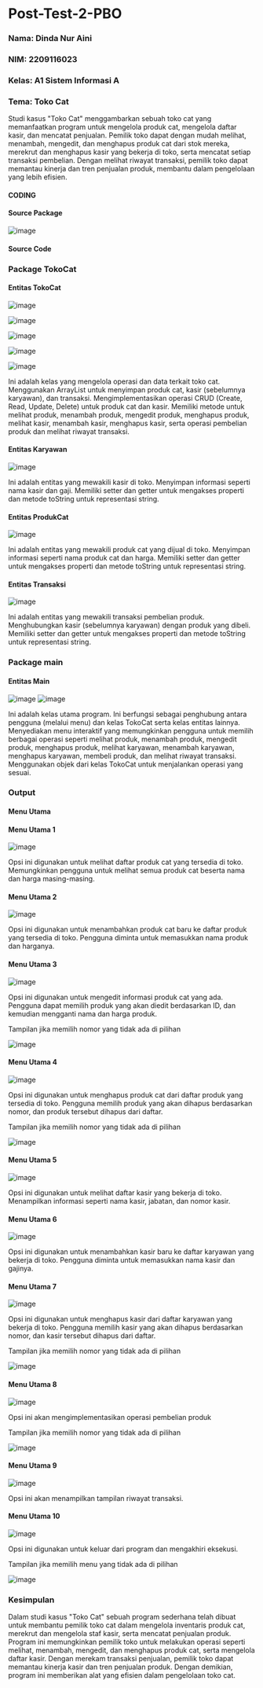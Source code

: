 # Post-Test-2-PBO

### Nama: Dinda Nur Aini
### NIM: 2209116023
### Kelas: A1 Sistem Informasi A
### Tema: Toko Cat

Studi kasus "Toko Cat" menggambarkan sebuah toko cat yang memanfaatkan program untuk mengelola produk cat, mengelola daftar kasir, dan mencatat penjualan. Pemilik toko dapat dengan mudah melihat, menambah, mengedit, dan menghapus produk cat dari stok mereka, merekrut dan menghapus kasir yang bekerja di toko, serta mencatat setiap transaksi pembelian. Dengan melihat riwayat transaksi, pemilik toko dapat memantau kinerja dan tren penjualan produk, membantu dalam pengelolaan yang lebih efisien.

#### CODING

#### Source Package

![image](https://github.com/Dinda023/Post-Test-2-PBO/assets/127454468/26e8bbfb-90b7-4116-875e-fd00165a0ffc)



#### Source Code


### Package TokoCat

#### Entitas TokoCat


![image](https://github.com/Dinda023/Post-Test-2-PBO/assets/127454468/82776510-633c-4399-a1dd-9a7787203721)

![image](https://github.com/Dinda023/Post-Test-2-PBO/assets/127454468/1f5b04fa-4768-4aed-ad33-a9f8f3af8531)

![image](https://github.com/Dinda023/Post-Test-2-PBO/assets/127454468/43554da7-e9a1-4083-b32f-09e77dfc97d8)

![image](https://github.com/Dinda023/Post-Test-2-PBO/assets/127454468/0c877157-ef54-4276-9905-341adf686907)

![image](https://github.com/Dinda023/Post-Test-2-PBO/assets/127454468/b7613269-e2f4-49b4-9db4-2b404f0ef382)

Ini adalah kelas yang mengelola operasi dan data terkait toko cat.
Menggunakan ArrayList untuk menyimpan produk cat, kasir (sebelumnya karyawan), dan transaksi.
Mengimplementasikan operasi CRUD (Create, Read, Update, Delete) untuk produk cat dan kasir.
Memiliki metode untuk melihat produk, menambah produk, mengedit produk, menghapus produk, melihat kasir, menambah kasir, menghapus kasir, serta operasi pembelian produk dan melihat riwayat transaksi.

#### Entitas Karyawan


![image](https://github.com/Dinda023/Post-Test-2-PBO/assets/127454468/ee40b7c4-6f96-454e-9cab-aa9e85b7e713)

Ini adalah entitas yang mewakili kasir di toko.
Menyimpan informasi seperti nama kasir dan gaji.
Memiliki setter dan getter untuk mengakses properti dan metode toString untuk representasi string.

#### Entitas ProdukCat


![image](https://github.com/Dinda023/Post-Test-2-PBO/assets/127454468/02d3eff1-1df7-4185-ac02-01bcfd3f2b17)

Ini adalah entitas yang mewakili produk cat yang dijual di toko.
Menyimpan informasi seperti nama produk cat dan harga.
Memiliki setter dan getter untuk mengakses properti dan metode toString untuk representasi string.

#### Entitas Transaksi


![image](https://github.com/Dinda023/Post-Test-2-PBO/assets/127454468/ad5cfab0-61ce-44d5-9898-179f827dd6b8)

Ini adalah entitas yang mewakili transaksi pembelian produk.
Menghubungkan kasir (sebelumnya karyawan) dengan produk yang dibeli.
Memiliki setter dan getter untuk mengakses properti dan metode toString untuk representasi string.

### Package main

#### Entitas Main


![image](https://github.com/Dinda023/Post-Test-2-PBO/assets/127454468/ffee1f2c-65da-4b37-8c1f-94e96e254742)
![image](https://github.com/Dinda023/Post-Test-2-PBO/assets/127454468/586579b9-4691-4f0c-8d5c-e9eb134a27fd)


Ini adalah kelas utama program.
Ini berfungsi sebagai penghubung antara pengguna (melalui menu) dan kelas TokoCat serta kelas entitas lainnya.
Menyediakan menu interaktif yang memungkinkan pengguna untuk memilih berbagai operasi seperti melihat produk, menambah produk, mengedit produk, menghapus produk, melihat karyawan, menambah karyawan, menghapus karyawan, membeli produk, dan melihat riwayat transaksi.
Menggunakan objek dari kelas TokoCat untuk menjalankan operasi yang sesuai.

### Output

#### Menu Utama

#### Menu Utama 1


![image](https://github.com/Dinda023/Post-Test-2-PBO/assets/127454468/87ae20ff-5678-49ab-a4dc-09fe84cf2ec9)


Opsi ini digunakan untuk melihat daftar produk cat yang tersedia di toko.
Memungkinkan pengguna untuk melihat semua produk cat beserta nama dan harga masing-masing.

#### Menu Utama 2


![image](https://github.com/Dinda023/Post-Test-2-PBO/assets/127454468/d03e081c-ca5d-4f4e-815e-e8db31c48a88)


Opsi ini digunakan untuk menambahkan produk cat baru ke daftar produk yang tersedia di toko.
Pengguna diminta untuk memasukkan nama produk dan harganya.

#### Menu Utama 3


![image](https://github.com/Dinda023/Post-Test-2-PBO/assets/127454468/0775cc5a-4b0d-462f-b841-29e2f3cc6c39)


Opsi ini digunakan untuk mengedit informasi produk cat yang ada.
Pengguna dapat memilih produk yang akan diedit berdasarkan ID, dan kemudian mengganti nama dan harga produk.

Tampilan jika memilih nomor yang tidak ada di pilihan


![image](https://github.com/Dinda023/Post-Test-2-PBO/assets/127454468/230affb2-7379-4faa-b7cc-0763218a66bf)

#### Menu Utama 4


![image](https://github.com/Dinda023/Post-Test-2-PBO/assets/127454468/28b7477c-eb59-4b6c-80bd-5b0862d4cfc3)


Opsi ini digunakan untuk menghapus produk cat dari daftar produk yang tersedia di toko.
Pengguna memilih produk yang akan dihapus berdasarkan nomor, dan produk tersebut dihapus dari daftar.

Tampilan jika memilih nomor yang tidak ada di pilihan


![image](https://github.com/Dinda023/Post-Test-2-PBO/assets/127454468/8600df5e-5b48-4e23-a4a6-7816769d537f)

#### Menu Utama 5


![image](https://github.com/Dinda023/Post-Test-2-PBO/assets/127454468/67c07de8-67d0-4800-a408-11a00c149b91)


Opsi ini digunakan untuk melihat daftar kasir yang bekerja di toko.
Menampilkan informasi seperti nama kasir, jabatan, dan nomor kasir.

#### Menu Utama 6


![image](https://github.com/Dinda023/Post-Test-2-PBO/assets/127454468/e2be0de1-5ef2-44da-aff2-914e96b5479b)


Opsi ini digunakan untuk menambahkan kasir baru ke daftar karyawan yang bekerja di toko.
Pengguna diminta untuk memasukkan nama kasir dan gajinya.

#### Menu Utama 7

![image](https://github.com/Dinda023/Post-Test-2-PBO/assets/127454468/9e8705f6-f3c5-46e1-9b45-aceba415ce49)

Opsi ini digunakan untuk menghapus kasir dari daftar karyawan yang bekerja di toko.
Pengguna memilih kasir yang akan dihapus berdasarkan nomor, dan kasir tersebut dihapus dari daftar.

Tampilan jika memilih nomor yang tidak ada di pilihan


![image](https://github.com/Dinda023/Post-Test-2-PBO/assets/127454468/f594f601-42a6-4aed-a6cb-ab73da247ded)


#### Menu Utama 8

![image](https://github.com/Dinda023/Post-Test-2-PBO/assets/127454468/b0a4f4e3-728d-413b-b720-529967a8ef8c)


Opsi ini akan mengimplementasikan operasi pembelian produk

Tampilan jika memilih nomor yang tidak ada di pilihan


![image](https://github.com/Dinda023/Post-Test-2-PBO/assets/127454468/3e95a0a1-e2ae-4041-aeb0-f987018c4937)


#### Menu Utama 9


![image](https://github.com/Dinda023/Post-Test-2-PBO/assets/127454468/4da83ca4-0f97-4765-9748-5645a345efd0)


Opsi ini akan menampilkan tampilan riwayat transaksi.

#### Menu Utama 10


![image](https://github.com/Dinda023/Post-Test-2-PBO/assets/127454468/a134c341-b710-43b1-ae90-6a7c699be6be)


Opsi ini digunakan untuk keluar dari program dan mengakhiri eksekusi.

Tampilan jika memilih menu yang tidak ada di pilihan


![image](https://github.com/Dinda023/Post-Test-2-PBO/assets/127454468/f2509fab-d153-42fd-b69f-b59a35f15acd)


### Kesimpulan

Dalam studi kasus "Toko Cat" sebuah program sederhana telah dibuat untuk membantu pemilik toko cat dalam mengelola inventaris produk cat, merekrut dan mengelola staf kasir, serta mencatat penjualan produk. Program ini memungkinkan pemilik toko untuk melakukan operasi seperti melihat, menambah, mengedit, dan menghapus produk cat, serta mengelola daftar kasir. Dengan merekam transaksi penjualan, pemilik toko dapat memantau kinerja kasir dan tren penjualan produk. Dengan demikian, program ini memberikan alat yang efisien dalam pengelolaan toko cat.
